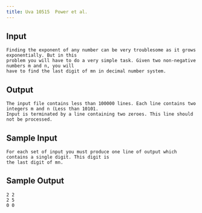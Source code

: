 ```yaml
---
title: Uva 10515  Power et al.
---
```



## Input

```text
Finding the exponent of any number can be very troublesome as it grows exponentially. But in this
problem you will have to do a very simple task. Given two non-negative numbers m and n, you will
have to find the last digit of mn in decimal number system.
```

## Output

```text
The input file contains less than 100000 lines. Each line contains two integers m and n (Less than 10101.
Input is terminated by a line containing two zeroes. This line should not be processed.

```

## Sample Input

```text
For each set of input you must produce one line of output which contains a single digit. This digit is
the last digit of mn.

```

## Sample Output

```text
2 2
2 5
0 0

```
